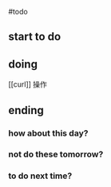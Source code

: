 #todo 
## start to do
## doing
[[curl]] 操作
## ending
### how about this day?
### not do these tomorrow?
### to do next time?
